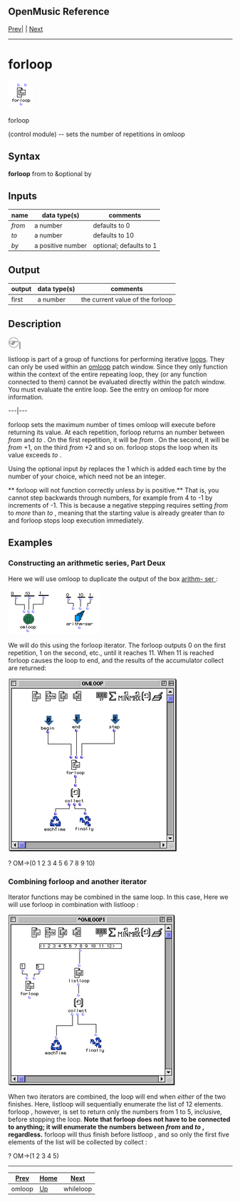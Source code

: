 OpenMusic Reference  
---  
[Prev](omloop)| | [Next](whileloop)  
  
* * *

# forloop

![](figures/functions/control/forloop.png)

  
  
forloop  
  
(control module) \-- sets the number of repetitions in  omloop   

## Syntax

   **forloop**  from to &optional by  

## Inputs

name| data type(s)| comments  
---|---|---  
  _from_ |  a number| defaults to 0  
  _to_ |  a number| defaults to 10  
  _by_ |  a positive number| optional; defaults to 1  
  
## Output

output| data type(s)| comments  
---|---|---  
first| a number| the current value of the  forloop   
  
## Description

![Note](figures/images/note.gif)|

 listloop  is part of a group of functions for performing iterative
[loops](glossary#LOOP). They can only be used within an
[omloop](omloop) patch window. Since they only function within the
context of the entire repeating loop, they (or any function connected to them)
cannot be evaluated directly within the patch window. You must evaluate the
entire loop. See the entry on  omloop  for more information.  
  
---|---  
  
 forloop  sets the maximum number of times  omloop  will execute before
returning its value. At each repetition,  forloop  returns an number between
 _from_  and  _to_ . On the first repetition, it will be  _from_ . On the
second, it will be  _from_  +1, on the third  _from_  +2 and so on.  forloop 
stops the loop when its value exceeds  _to_ .

Using the optional input  _by_  replaces the 1 which is added each time by the
number of your choice, which need not be an integer.

 ** forloop  will not function correctly unless  _by_  is positive.** That is,
you cannot step backwards through numbers, for example from 4 to -1 by
increments of -1. This is because a negative stepping requires setting
 _from_  to _more_ than  _to_  , meaning that the starting value is already
greater than  _to_  and  forloop  stops loop execution immediately.

## Examples

### Constructing an arithmetic series, Part Deux

Here we will use  omloop  to duplicate the output of the box [ arithm-
ser ](arithm-ser):

![](figures/functions/control/forloopEX1.png)

We will do this using the  forloop  iterator. The  forloop  outputs 0 on the
first repetition, 1 on the second, etc., until it reaches 11. When 11 is
reached  forloop  causes the loop to end, and the results of the accumulator
 collect  are returned:

![](figures/functions/control/forloopEX2.png)

 ? OM->(0 1 2 3 4 5 6 7 8 9 10) 

### Combining  forloop  and another iterator

Iterator functions may be combined in the same loop. In this case, Here we
will use  forloop  in combination with  listloop :

![](figures/functions/control/forloopEX3.png)

When two iterators are combined, the loop will end when _either_ of the two
finishes. Here,  listloop  will sequentially enumerate the list of 12
elements.  forloop , however, is set to return only the numbers from 1 to 5,
inclusive, before stopping the loop. **Note that forloop does not have to be
connected to anything; it will enumerate the numbers between  _from_  and
 _to_  , regardless.**  forloop  will thus finish before  listloop , and so
only the first five elements of the list will be collected by  collect :

 ? OM->(1 2 3 4 5) 

* * *

[Prev](omloop)| [Home](index)| [Next](whileloop)  
---|---|---  
omloop| [Up](funcref.omloop)| whileloop

